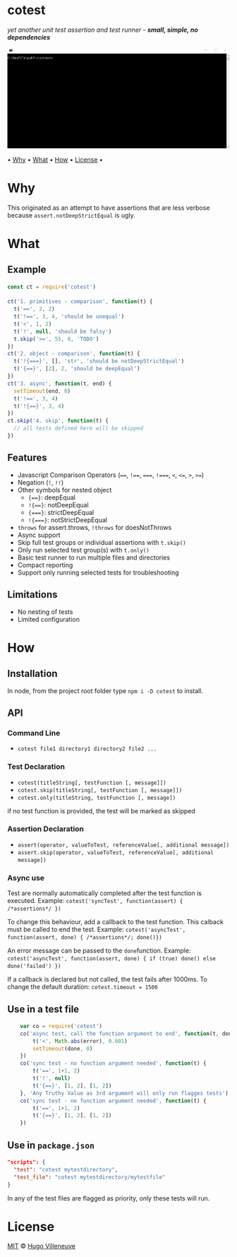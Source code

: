 <!-- markdownlint-disable MD004 MD007 MD010 MD041 MD022 MD024 MD032 -->
# cotest

*yet another unit test assertion and test runner* -
***small, simple, no dependencies***

![ScreenCap](./cotest.gif)

• [Why](#why) • [What](#what) • [How](#how) • [License](#license) •

# Why

This originated as an attempt to have assertions that are less verbose because `assert.notDeepStrictEqual` is ugly.

# What

## Example

```javascript
const ct = require('cotest')

ct('1. primitives - comparison', function(t) {
  t('==', 2, 2)
  t('!==', 3, 4, 'should be unequal')
  t('<', 1, 2)
  t('!', null, 'should be falsy')
  t.skip('>=', 55, 0, 'TODO')
})
ct('2. object - comparison', function(t) {
  t('!{===}', [], 'str', 'should be notDeepStrictEqual')
  t('{==}', [2], 2, 'should be deepEqual')
})
ct('3. async', function(t, end) {
  setTimeout(end, 0)
  t('!==', 3, 4)
  t('!{==}', 3, 4)
})
ct.skip('4. skip', function(t) {
  // all tests defined here will be skipped
})
```

## Features

* Javascript Comparison Operators (`==`, `!==`, `===`, `!===`, `<`, `<=`, `>`, `>=`)
* Negation (`!`, `!!`)
* Other symbols for nested object
  * `{==}`: deepEqual
  * `!{==}`: notDeepEqual
  * `{===}`: strictDeepEqual
  * `!{===}`: notStrictDeepEqual
* `throws` for assert.throws, `!throws` for doesNotThrows
* Async support
* Skip full test groups or individual assertions with `t.skip()`
* Only run selected test group(s) with `t.only()`
* Basic test runner to run multiple files and directories
* Compact reporting
* Support only running selected tests for troubleshooting

## Limitations

* No nesting of tests
* Limited configuration

# How

## Installation

In node, from the project root folder type `npm i -D cotest` to install.

## API

### Command Line
* `cotest file1 directory1 directory2 file2 ...`

### Test Declaration
* `cotest(titleString[, testFunction [, message]])`
* `cotest.skip(titleString[, testFunction [, message]])`
* `cotest.only(titleString, testFunction [, message])`

if no test function is provided, the test will be marked as skipped

### Assertion Declaration
* `assert(operator, valueToTest, referenceValue[, additional message])`
* `assert.skip(operator, valueToTest, referenceValue[, additional message])`

### Async use

Test are normally automatically completed after the test function is executed.
Example: `cotest('syncTest', function(assert) { /*assertions*/ })`

To change this behaviour, add a callback to the test function. This calback must be called to end the test.
Example: `cotest('asyncTest', function(assert, done) { /*assertions*/; done()})`

An error message can be passed to the `done`function.
Example: `cotest('asyncTest', function(assert, done) { if (true) done() else done('failed') })`

If a callback is declared but not called, the test fails after 1000ms.
To change the default duration: `cotest.timeout = 1500`

## Use in a test file

```javascript
	var co = require('cotest')
	co('async test, call the function argument to end', function(t, done) {
		t('<', Math.abs(error), 0.001)
		setTimeout(done, 0)
	})
	co('sync test - no function argument needed', function(t) {
		t('==', 1+1, 2)
		t('!', null)
		t('{==}', [1, 2], [1, 2])
	}, 'Any Truthy Value as 3rd argument will only run flagges tests')
	co('sync test - no function argument needed', function(t) {
		t('==', 1+1, 2)
		t('{==}', [1, 2], [1, 2])
	})
```

## Use in `package.json`

```json
"scripts": {
  "test": "cotest mytestdirectory",
  "test_file": "cotest mytestdirectory/mytestfile"
}
```

In any of the test files are flagged as priority, only these tests will run.

# License

[MIT](http://www.opensource.org/licenses/MIT) © [Hugo Villeneuve](https://github.com/hville)
